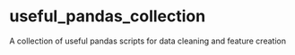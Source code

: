 # useful_pandas_collection
A collection of useful pandas scripts for data cleaning and feature creation
